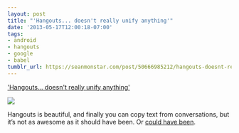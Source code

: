 ```yaml
---
layout: post
title: "'Hangouts... doesn't really unify anything'"
date: '2013-05-17T12:00:18-07:00'
tags:
- android
- hangouts
- google
- babel
tumblr_url: https://seanmonstar.com/post/50666985212/hangouts-doesnt-really-unify-anything
---
```

['Hangouts... doesn't really unify anything'](http://www.androidpolice.com/2013/05/15/hands-on-with-google-hangouts-googles-new-beautiful-messaging-app-that-doesnt-really-unify-anything/)  

![](https://64.media.tumblr.com/d6b3812159a82f1c039727a9d015a075/tumblr_inline_mmyhlgFKRm1qz4rgp.png)

Hangouts is beautiful, and finally you can copy text from conversations, but it’s not as awesome as it should have been. Or [could have been](http://seanmonstar.com/2022/07/28/2013-04-26-android-babel-api.html).

